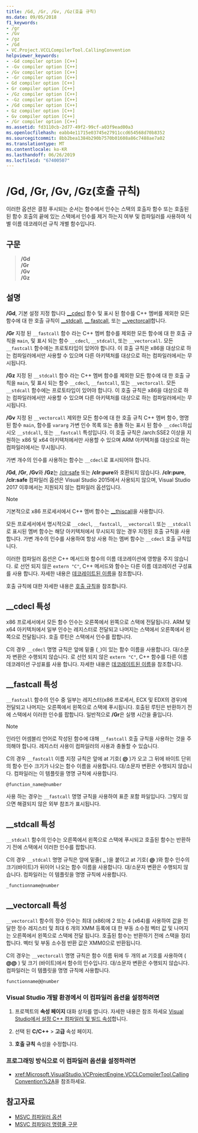 ```yaml
---
title: /Gd, /Gr, /Gv, /Gz(호출 규칙)
ms.date: 09/05/2018
f1_keywords:
- /gr
- /Gv
- /gz
- /Gd
- VC.Project.VCCLCompilerTool.CallingConvention
helpviewer_keywords:
- -Gd compiler option [C++]
- -Gv compiler option [C++]
- /Gv compiler option [C++]
- -Gr compiler option [C++]
- Gd compiler option [C++]
- Gr compiler option [C++]
- /Gz compiler option [C++]
- -Gz compiler option [C++]
- /Gd compiler option [C++]
- Gz compiler option [C++]
- Gv compiler option [C++]
- /Gr compiler option [C++]
ms.assetid: fd3110cb-2d77-49f2-99cf-a03f9ead00a3
ms.openlocfilehash: eabb4e11715e03745e27911ccd654568d70b8352
ms.sourcegitcommit: 8bb2bea1384b290b7570b01608a86c7488ae7a02
ms.translationtype: MT
ms.contentlocale: ko-KR
ms.lasthandoff: 06/26/2019
ms.locfileid: "67400507"
---
```

# <a name="gd-gr-gv-gz-calling-convention"></a>/Gd, /Gr, /Gv, /Gz(호출 규칙)

이러한 옵션은 결정 푸시되는 순서는 함수에서 인수는 스택의 호출자 함수 또는 호출된 된 함수 호출의 끝에 있는 스택에서 인수를 제거 하는지 여부 및 컴파일러를 사용하여 식별 이름 데코레이션 규칙 개별 함수입니다.

## <a name="syntax"></a>구문

> **/Gd**<br/>
> **/Gr**<br/>
> **/Gv**<br/>
> **/Gz**

## <a name="remarks"></a>설명

**/Gd**, 기본 설정 지정 합니다 [__cdecl](../../cpp/cdecl.md) 함수 및 표시 된 함수를 C++ 멤버를 제외한 모든 함수에 대 한 호출 규칙이 [__stdcall](../../cpp/stdcall.md), [__ fastcall](../../cpp/fastcall.md), 또는 [__vectorcall](../../cpp/vectorcall.md)합니다.

**/Gr** 지정 된 `__fastcall` 함수 라는 C++ 멤버 함수를 제외한 모든 함수에 대 한 호출 규칙을 `main`, 및 표시 되는 함수 `__cdecl`, `__stdcall`, 또는 `__vectorcall`. 모든 `__fastcall` 함수에는 프로토타입이 있어야 합니다. 이 호출 규칙은 x86을 대상으로 하는 컴파일러에서만 사용할 수 있으며 다른 아키텍처를 대상으로 하는 컴파일러에서는 무시됩니다.

**/Gz** 지정 된 `__stdcall` 함수 라는 C++ 멤버 함수를 제외한 모든 함수에 대 한 호출 규칙을 `main`, 및 표시 되는 함수 `__cdecl`, `__fastcall`, 또는 `__vectorcall`. 모든 `__stdcall` 함수에는 프로토타입이 있어야 합니다. 이 호출 규칙은 x86을 대상으로 하는 컴파일러에서만 사용할 수 있으며 다른 아키텍처를 대상으로 하는 컴파일러에서는 무시됩니다.

**/Gv** 지정 된 `__vectorcall` 제외한 모든 함수에 대 한 호출 규칙 C++ 멤버 함수, 명명 된 함수 `main`, 함수를 `vararg` 가변 인수 목록 또는 충돌 하는 표시 된 함수 `__cdecl`하십시오 `__stdcall`, 또는 `__fastcall` 특성입니다. 이 호출 규칙은 /arch:SSE2 이상을 지원하는 x86 및 x64 아키텍처에서만 사용할 수 있으며 ARM 아키텍처를 대상으로 하는 컴파일러에서는 무시됩니다.

가변 개수의 인수를 사용하는 함수는 `__cdecl`로 표시되어야 합니다.

**/Gd**, **/Gr**, **/Gv**와 **/Gz**는 [/clr:safe](clr-common-language-runtime-compilation.md) 또는 **/clr:pure**와 호환되지 않습니다. **/clr:pure**, **/clr:safe** 컴파일러 옵션은 Visual Studio 2015에서 사용되지 않으며, Visual Studio 2017 이후에서는 지원되지 않는 컴파일러 옵션입니다.

> [!NOTE]
> 기본적으로 x86 프로세서에서 C++ 멤버 함수는 [__thiscall](../../cpp/thiscall.md)을 사용합니다.

모든 프로세서에서 명시적으로 `__cdecl`, `__fastcall`, `__vectorcall` 또는 `__stdcall`로 표시된 멤버 함수는 해당 아키텍처에서 무시되지 않는 경우 지정된 호출 규칙을 사용합니다. 가변 개수의 인수를 사용하여 항상 사용 하는 멤버 함수는 `__cdecl` 호출 규칙입니다.

이러한 컴파일러 옵션은 C++ 메서드와 함수의 이름 데코레이션에 영향을 주지 않습니다. 로 선언 되지 않은 `extern "C"`, C++ 메서드와 함수는 다른 이름 데코레이션 구성표를 사용 합니다. 자세한 내용은 [데코레이트된 이름](decorated-names.md)을 참조합니다.

호출 규칙에 대한 자세한 내용은 [호출 규칙](../../cpp/calling-conventions.md)을 참조합니다.

## <a name="cdecl-specifics"></a>__cdecl 특성

x86 프로세서에서 모든 함수 인수는 오른쪽에서 왼쪽으로 스택에 전달됩니다. ARM 및 x64 아키텍처에서 일부 인수는 레지스터로 전달되고 나머지는 스택에서 오른쪽에서 왼쪽으로 전달됩니다. 호출 루틴은 스택에서 인수를 팝합니다.

C의 경우 `__cdecl` 명명 규칙은 앞에 밑줄 (`_`)이 있는 함수 이름을 사용합니다. 대/소문자 변환은 수행되지 않습니다. 로 선언 되지 않은 `extern "C"`, C++ 함수를 다른 이름 데코레이션 구성표를 사용 합니다. 자세한 내용은 [데코레이트된 이름](decorated-names.md)을 참조합니다.

## <a name="fastcall-specifics"></a>__fastcall 특성

`__fastcall`  함수의 인수 중 일부는 레지스터(x86 프로세서, ECX 및 EDX의 경우)에 전달되고 나머지는 오른쪽에서 왼쪽으로 스택에 푸시됩니다. 호출된 루틴은 반환하기 전에 스택에서 이러한 인수를 팝합니다. 일반적으로 **/Gr**은 실행 시간을 줄입니다.

> [!NOTE]
> 인라인 어셈블리 언어로 작성된 함수에 대해 `__fastcall` 호출 규칙을 사용하는 것을 주의해야 합니다. 레지스터 사용이 컴파일러의 사용과 충돌할 수 있습니다.

C의 경우 `__fastcall` 이름 지정 규칙은 앞에 at 기호( **\@** )가 오고 그 뒤에 바이트 단위의 함수 인수 크기가 나오는 함수 이름을 사용합니다. 대/소문자 변환은 수행되지 않습니다. 컴파일러는 이 템플릿을 명명 규칙에 사용합니다.

`@function_name@number`

사용 하는 경우는 `__fastcall` 명명 규칙을 사용하여 표준 포함 파일입니다. 그렇지 않으면 해결되지 않은 외부 참조가 표시됩니다.

## <a name="stdcall-specifics"></a>__stdcall 특성

`__stdcall` 함수의 인수는 오른쪽에서 왼쪽으로 스택에 푸시되고 호출된 함수는 반환하기 전에 스택에서 이러한 인수를 팝합니다.

C의 경우 `__stdcall` 명명 규칙은 앞에 밑줄( **\_** )을 붙이고 at 기호( **\@** )와 함수 인수의 크기(바이트)가 뒤이어 나오는 함수 이름을 사용합니다. 대/소문자 변환은 수행되지 않습니다. 컴파일러는 이 템플릿을 명명 규칙에 사용합니다.

`_functionname@number`

## <a name="vectorcall-specifics"></a>__vectorcall 특성

`__vectorcall` 함수의 정수 인수는 최대 (x86)에 2 또는 4 (x64)를 사용하여 값을 전달한 정수 레지스터 및 최대 6 개의 XMM 등록에 대 한 부동 소수점 벡터 값 및 나머지는 오른쪽에서 왼쪽으로 스택에 전달 됩니다. 호출된 함수는 반환하기 전에 스택을 정리합니다. 벡터 및 부동 소수점 반환 값은 XMM0으로 반환됩니다.

C의 경우는 `__vectorcall` 명명 규칙은 함수 이름 뒤에 두 개의 at 기호를 사용하여 ( **\@\@** ) 및 크기 (바이트)에서 함수의 인수입니다. 대/소문자 변환은 수행되지 않습니다. 컴파일러는 이 템플릿을 명명 규칙에 사용합니다.

`functionname@@number`

### <a name="to-set-this-compiler-option-in-the-visual-studio-development-environment"></a>Visual Studio 개발 환경에서 이 컴파일러 옵션을 설정하려면

1. 프로젝트의 **속성 페이지** 대화 상자를 엽니다. 자세한 내용은 참조 하세요 [Visual Studio에서 설정 C++ 컴파일러 및 빌드 속성](../working-with-project-properties.md)합니다.

1. 선택 된 **C/C++**  > **고급** 속성 페이지.

1. **호출 규칙** 속성을 수정합니다.

### <a name="to-set-this-compiler-option-programmatically"></a>프로그래밍 방식으로 이 컴파일러 옵션을 설정하려면

- <xref:Microsoft.VisualStudio.VCProjectEngine.VCCLCompilerTool.CallingConvention%2A>을 참조하세요.

## <a name="see-also"></a>참고자료

- [MSVC 컴파일러 옵션](compiler-options.md)
- [MSVC 컴파일러 명령줄 구문](compiler-command-line-syntax.md)
